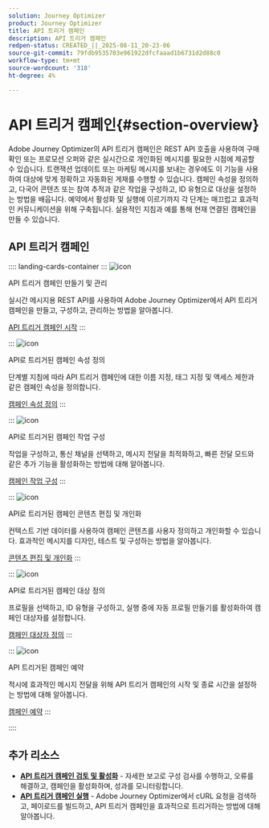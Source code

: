 ```yaml
---
solution: Journey Optimizer
product: Journey Optimizer
title: API 트리거 캠페인
description: API 트리거 캠페인
redpen-status: CREATED_||_2025-08-11_20-23-06
source-git-commit: 79fdb9535703e961922dfcfaaad1b6731d2d88c0
workflow-type: tm+mt
source-wordcount: '318'
ht-degree: 4%

---
```



# API 트리거 캠페인{#section-overview}

Adobe Journey Optimizer의 API 트리거 캠페인은 REST API 호출을 사용하여 구매 확인 또는 프로모션 오퍼와 같은 실시간으로 개인화된 메시지를 필요한 시점에 제공할 수 있습니다. 트랜잭션 업데이트 또는 마케팅 메시지를 보내는 경우에도 이 기능을 사용하여 대상에 맞게 정확하고 자동화된 게재를 수행할 수 있습니다. 캠페인 속성을 정의하고, 다국어 콘텐츠 또는 참여 추적과 같은 작업을 구성하고, ID 유형으로 대상을 설정하는 방법을 배웁니다. 예약에서 활성화 및 실행에 이르기까지 각 단계는 매끄럽고 효과적인 커뮤니케이션을 위해 구축됩니다. 실용적인 지침과 예를 통해 현재 연결된 캠페인을 만들 수 있습니다.

## API 트리거 캠페인

:::: landing-cards-container
:::
![icon](https://cdn.experienceleague.adobe.com/icons/circle-play.svg)

API 트리거 캠페인 만들기 및 관리

실시간 메시지용 REST API를 사용하여 Adobe Journey Optimizer에서 API 트리거 캠페인을 만들고, 구성하고, 관리하는 방법을 알아봅니다.

[API 트리거 캠페인 시작](../using/campaigns/api-triggered-campaigns.md)
:::

:::
![icon](https://cdn.experienceleague.adobe.com/icons/list-check.svg)

API로 트리거된 캠페인 속성 정의

단계별 지침에 따라 API 트리거 캠페인에 대한 이름 지정, 태그 지정 및 액세스 제한과 같은 캠페인 속성을 정의합니다.

[캠페인 속성 정의](../using/campaigns/api-triggered-campaign-properties.md)
:::

:::
![icon](https://cdn.experienceleague.adobe.com/icons/gear.svg)

API로 트리거된 캠페인 작업 구성

작업을 구성하고, 통신 채널을 선택하고, 메시지 전달을 최적화하고, 빠른 전달 모드와 같은 추가 기능을 활성화하는 방법에 대해 알아봅니다.

[캠페인 작업 구성](../using/campaigns/api-triggered-campaign-action.md)
:::

:::
![icon](https://cdn.experienceleague.adobe.com/icons/bullseye.svg)

API로 트리거된 캠페인 콘텐츠 편집 및 개인화

컨텍스트 기반 데이터를 사용하여 캠페인 콘텐츠를 사용자 정의하고 개인화할 수 있습니다. 효과적인 메시지를 디자인, 테스트 및 구성하는 방법을 알아봅니다.

[콘텐츠 편집 및 개인화](../using/campaigns/api-triggered-campaign-content.md)
:::

:::
![icon](https://cdn.experienceleague.adobe.com/icons/users.svg)

API로 트리거된 캠페인 대상 정의

프로필을 선택하고, ID 유형을 구성하고, 실행 중에 자동 프로필 만들기를 활성화하여 캠페인 대상자를 설정합니다.

[캠페인 대상자 정의](../using/campaigns/api-triggered-campaign-audience.md)
:::

:::
![icon](https://cdn.experienceleague.adobe.com/icons/clock.svg)

API 트리거된 캠페인 예약

적시에 효과적인 메시지 전달을 위해 API 트리거 캠페인의 시작 및 종료 시간을 설정하는 방법에 대해 알아봅니다.

[캠페인 예약](../using/campaigns/api-triggered-campaign-schedule.md)
:::

::::


## 추가 리소스

- **[API 트리거 캠페인 검토 및 활성화](../using/campaigns/review-activate-api-triggered-campaign.md)** - 자세한 보고로 구성 검사를 수행하고, 오류를 해결하고, 캠페인을 활성화하며, 성과를 모니터링합니다.
- **[API 트리거 캠페인 실행](../using/campaigns/trigger-campaigns.md)** - Adobe Journey Optimizer에서 cURL 요청을 검색하고, 페이로드를 빌드하고, API 트리거 캠페인을 효과적으로 트리거하는 방법에 대해 알아봅니다.
